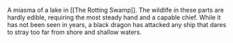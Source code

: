 A miasma of a lake in [[The Rotting Swamp]]. The wildlife in these parts are hardly edible, requiring the most steady hand and a capable chief. While it has not been seen in years, a black dragon has attacked any ship that dares to stray too far from shore and shallow waters.
